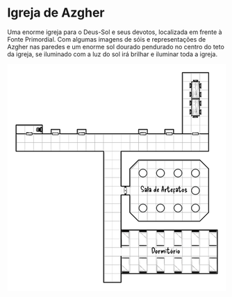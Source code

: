 # Igreja de Azgher

Uma enorme igreja para o Deus-Sol e seus devotos, localizada em frente à Fonte Primordial. Com algumas imagens de sóis e representações de Azgher nas paredes e um enorme sol dourado pendurado no centro do teto da igreja, se iluminado com a luz do sol irá brilhar e iluminar toda a igreja.

![Interior da Igreja](../../../../../assets/images/igreja-azgher.png)
